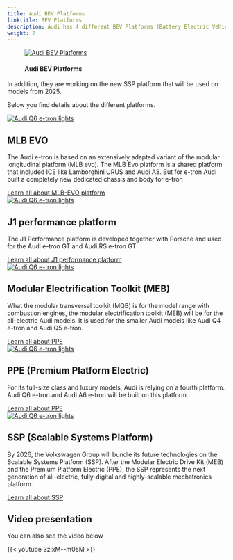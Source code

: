 ```yaml
---
title: Audi BEV Platforms
linktitle: BEV Platforms
description: Audi has 4 different BEV Platforms (Battery Electric Vehicles) they currently use to build their all-electric models.
weight: 2
---
```

<!-- markdownlint-disable MD033 -->

<figure>
    <a href="https://media.electrichasgoneaudi.net/multimedia/technology/bev-platforms/platforms.jpg">
        <img src="https://media.electrichasgoneaudi.net/multimedia/technology/bev-platforms/platformss.jpg"
        class="img-fluid" alt="Audi BEV Platforms" title="Audi BEV Platforms">
    </a>
    <figcaption><h4>Audi BEV Platforms</h4></figcaption>
</figure>

In addition, they are working on the new SSP platform that will be used on models from 2025.

Below you find details about the different platforms.

<div class="container p-3 mb-4 bg-body-tertiary rounded border">
	<a href="mlb-evo/"><img src="https://media.electrichasgoneaudi.net/multimedia/technology/bev-platforms/meb/meb1_st.jpg" class="img-fluid mb-2" class="img-fluid" alt="Audi Q6 e-tron lights" ></a>
	<h2>MLB EVO</h2>
	<p>
		The Audi e-tron is based on an extensively adapted variant of the modular longitudinal platform (MLB evo). The MLB Evo platform is a shared platform that included ICE like Lamborghini URUS and Audi A8. But for e-tron Audi built a completely new dedicated chassis and body for e-tron
	</p>
	<a href="mlb-evo/" class="btn btn-outline-primary" role="button">Learn all about MLB-EVO platform</a>
</div>

<div class="container p-3 mb-4 bg-body-tertiary rounded border">
	<a href="j1-performance/"><img src="https://media.electrichasgoneaudi.net/multimedia/technology/bev-platforms/j1-performance/drivetrain2_st.jpg" class="img-fluid mb-2" class="img-fluid" alt="Audi Q6 e-tron lights" ></a>
	<h2>J1 performance platform</h2>
	<p>
		The J1 Performance platform is developed together with Porsche and used for the Audi e-tron GT and Audi RS e-tron GT.
	</p>
	<a href="j1-performance/" class="btn btn-outline-primary" role="button">Learn all about J1 performance platform</a>
</div>

<div class="container p-3 mb-4 bg-body-tertiary rounded border">
	<a href="meb/"><img src="https://media.electrichasgoneaudi.net/multimedia/technology/bev-platforms/meb/meb1_st.jpg" class="img-fluid mb-2" class="img-fluid" alt="Audi Q6 e-tron lights" ></a>
	<h2>Modular Electrification Toolkit (MEB)</h2>
	<p>
		What the modular transversal toolkit (MQB) is for the model range with combustion engines, the modular electrification toolkit (MEB) will be for the all-electric Audi models. It is used for the smaller Audi models like Audi Q4 e-tron and Audi Q5 e-tron.
	</p>
	<a href="meb/" class="btn btn-outline-primary" role="button">Learn all about PPE</a>
</div>

<div class="container p-3 mb-4 bg-body-tertiary rounded border">
	<a href="ppe/"><img src="https://media.electrichasgoneaudi.net/multimedia/technology/bev-platforms/ppe/drivetrain_st.jpg" class="img-fluid mb-2" class="img-fluid" alt="Audi Q6 e-tron lights" ></a>
	<h2>PPE (Premium Platform Electric)</h2>
	<p>
		For its full-size class and luxury models, Audi is relying on a fourth platform. Audi Q6 e-tron and Audi A6 e-tron will be built on this platform
	</p>
	<a href="ppe/" class="btn btn-outline-primary" role="button">Learn all about PPE</a>
</div>

<div class="container p-3 mb-4 bg-body-tertiary rounded border">
	<a href="ssp/"><img src="https://media.electrichasgoneaudi.net/multimedia/technology/bev-platforms/ssp/drivetrain_st.jpg" class="img-fluid mb-2" class="img-fluid" alt="Audi Q6 e-tron lights" ></a>
	<h2>SSP (Scalable Systems Platform)</h2>
	<p>
		By 2026, the Volkswagen Group will bundle its future technologies on the Scalable Systems Platform (SSP). After the Modular Electric Drive Kit (MEB) and the Premium Platform Electric (PPE), the SSP represents the next generation of all-electric, fully-digital and highly-scalable mechatronics platform.
	</p>
	<a href="ssp/" class="btn btn-outline-primary" role="button">Learn all about SSP</a>
</div>



## Video presentation

You can also see the video below

{{< youtube 3zlxM--m05M >}}